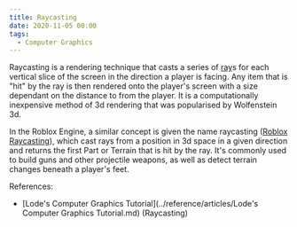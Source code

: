 ```yaml
---
title: Raycasting
date: 2020-11-05 00:00
tags:
  - Computer Graphics 
---
```


Raycasting is a rendering technique that casts a series of [ray](ray.md)s for each vertical slice of the screen in the direction a player is facing. Any item that is "hit" by the ray is then rendered onto the player's screen with a size dependant on the distance to from the player. It is a computationally inexpensive method of 3d rendering that was popularised by Wolfenstein 3d.

In the Roblox Engine, a similar concept is given the name raycasting ([Roblox Raycasting](permanent/roblox-raycasting.md)), which cast rays from a position in 3d space in a given direction and returns the first Part or Terrain that is hit by the ray. It's commonly used to build guns and other projectile weapons, as well as detect terrain changes beneath a player's feet.

References:

* [Lode's Computer Graphics Tutorial](../reference/articles/Lode's Computer Graphics Tutorial.md) (Raycasting)